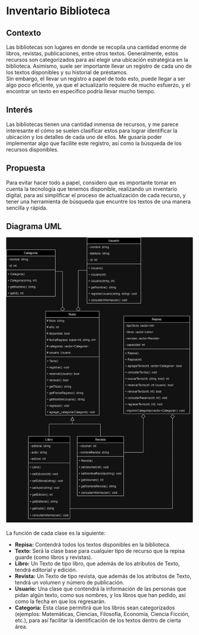 # Inventario Biblioteca
## Contexto
Las bibliotecas son lugares en donde se recopila una cantidad enorme de libros, revistas, publicaciones, entre otros textos. Generalmente, estos recursos son categorizados para así elegir una ubicación estratégica en la biblioteca. Asimismo, suele ser importante llevar un registro de cada uno de los textos disponibles y su historial de préstamos.<br>
Sin embargo, el llevar un registro a papel de todo esto, puede llegar a ser algo poco eficiente, ya que el actualizarlo requiere de mucho esfuerzo, y el encontrar un texto en específico podría llevar mucho tiempo.

## Interés
Las bibliotecas tienen una cantidad inmensa de recursos, y me parece interesante el cómo se suelen clasificar estos para lograr identificar la ubicación y los detalles de cada uno de ellos. Me gusaría poder implementar algo que facilite este registro, así como la búsqueda de los recursos disponibles.

## Propuesta
Para evitar hacer todo a papel, considero que es importante tomar en cuenta la tecnología que tenemos disponible, realizando un inventario digital, para así simplificar el proceso de actualización de cada recurso, y tener una herramienta de búsqueda que encuntre los textos de una manera sencilla y rápida.

## Diagrama UML
![Diagrama](UML/Diagrama.jpg)<br><br>
La función de cada clase es la siguiente:
* **Repisa:** Contendrá todos los textos disponibles en la biblioteca.
* **Texto:** Será la clase base para cualquier tipo de recurso que la repisa guarde (como libros y revistas).
* **Libro:** Un Texto de tipo libro, que además de los atributos de Texto, tendrá editorial y edición.
* **Revista:** Un Texto de tipo revista, que además de los atributos de Texto, tendrá un volumen y número de publicación.
* **Usuario:** Una clase que contendrá la información de las personas que pidan algún texto, como sus nombres, y los libros que han pedido, así como la fecha en que los regresarán.
* **Categoria:** Esta clase permitirá que los libros sean categorizados (ejemplos: Matemáticas, Ciencias, Filosofía, Economía, Ciencia Ficción, etc.), para así facilitar la identificación de los textos dentro de cierta área.
